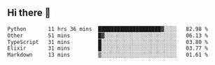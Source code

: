 ## Hi there 👋

<!--
**whirlun/whirlun** is a ✨ _special_ ✨ repository because its `README.md` (this file) appears on your GitHub profile.

Here are some ideas to get you started:

- 🔭 I’m currently working on ...
- 🌱 I’m currently learning ...
- 👯 I’m looking to collaborate on ...
- 🤔 I’m looking for help with ...
- 💬 Ask me about ...
- 📫 How to reach me: ...
- 😄 Pronouns: ...
- ⚡ Fun fact: ...
-->
<!--START_SECTION:waka-->

```txt
Python       11 hrs 36 mins  ████████████████████▓░░░░   82.98 %
Other        51 mins         █▓░░░░░░░░░░░░░░░░░░░░░░░   06.13 %
TypeScript   31 mins         █░░░░░░░░░░░░░░░░░░░░░░░░   03.80 %
Elixir       31 mins         █░░░░░░░░░░░░░░░░░░░░░░░░   03.77 %
Markdown     13 mins         ▒░░░░░░░░░░░░░░░░░░░░░░░░   01.61 %
```

<!--END_SECTION:waka-->
